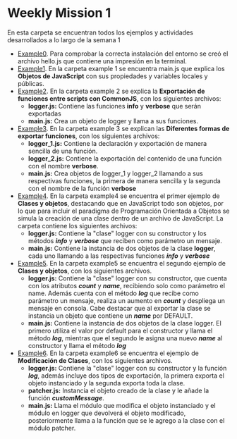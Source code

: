 # Weekly Mission 1

En esta carpeta se encuentran todos los ejemplos y actividades desarrollados a lo largo de la semana 1

- [Example0](https://github.com/MarkBauBau/playbook-NodeJS/blob/main/weekly_mission_1/hello.js). Para comprobar la correcta instalación del entorno se creó el archivo hello.js que contiene una impresión en la terminal.
- [Example1](https://github.com/MarkBauBau/playbook-NodeJS/tree/main/weekly_mission_1/example1). En la carpeta example 1 se encuentra main.js que explica los **Objetos de JavaScript** con sus propiedades y variables locales y públicas.
- [Example2](https://github.com/MarkBauBau/playbook-NodeJS/tree/main/weekly_mission_1/example2). En la carpeta example 2 se explica la **Exportación de funciones entre scripts con CommonJS**, con los siguientes archivos: 
    - **logger.js:** Contiene las funciones **info** y **verbose** que serán exportadas
    - **main.js:** Crea un objeto de logger y llama a sus funciones.
- [Example3](https://github.com/MarkBauBau/playbook-NodeJS/tree/main/weekly_mission_1/example3). En la carpeta example 3 se explican las **Diferentes formas de exportar funciones**, con los siguientes archivos: 
    - **logger_1.js:** Contiene la declaración y exportación de manera sencilla de una función.
    - **logger_2.js:** Contiene la exportación del contenido de una función con el nombre **verbose**.
    - **main.js:** Crea objetos de logger_1 y logger_2 llamando a sus respectivas funciones, la primera de manera sencilla y la segunda con el nombre de la función **verbose**
- [Example4](https://github.com/MarkBauBau/playbook-NodeJS/tree/main/weekly_mission_1/example4). En la carpeta example4 se encuentra el primer ejemplo de **Clases y objetos**, destacando que en JavaScript todo son objetos, por lo que para incluir el paradigma de Programación Orientada a Objetos se simula la creación de una clase dentro de un archivo de JavaScript. La carpeta contiene los siguientes archivos:
    - **logger.js:** Contiene la "clase" logger con su constructor y los métodos **_info_** y **_verbose_** que reciben como parámetro un mensaje.
    - **main.js:** Contiene la instancia de dos objetos de la clase **logger**, cada uno llamando a las respectivas funciones **_info_** y **_verbose_**
- [Example5](https://github.com/MarkBauBau/playbook-NodeJS/tree/main/weekly_mission_1/example5). En la carpeta example5 se encuentra el segundo ejemplo de **Clases y objetos**, con los siguientes archivos.
    - **logger.js:** Contiene la "clase" logger con su constructor, que cuenta con los atributos **_count_** y **_name_**, recibiendo solo como parámetro el name. Además cuenta con el método **_log_** que recibe como parámetro un mensaje, realiza un aumento en **_count_** y despliega un mensaje en consola. Cabe destacar que al exportar la clase se instancia un objeto que contiene un **_name_** por DEFAULT.
    - **main.js:** Contiene la instancia de dos objetos de la clase logger. El primero utiliza el valor por default para el constructor y llama el método **_log_**, mientras que el segundo le asigna una nuevo **_name_** al constructor y llama el método **_log_**
- [Example6](https://github.com/MarkBauBau/playbook-NodeJS/tree/main/weekly_mission_1/example6). En la carpeta example6 se encuentra el ejemplo de **Modificación de Clases**, con los siguientes archivos.
    - **logger.js:** Contiene la "clase" logger con su constructor y la función **_log_**, además incluye dos tipos de exportación, la primera exporta el objeto instanciado y la segunda exporta toda la clase.
    - **patcher.js:** Instancia el objeto creado de la clase y le añade la función **_customMessage_**.
    - **main.js:** Llama el módulo que modifica el objeto instanciado y el módulo en logger que devolverá el objeto modificado, posteriormente llama a la función que se le agrego a la clase con el módulo patcher.
